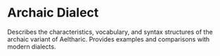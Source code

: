 # Archaic Dialect

Describes the characteristics, vocabulary, and syntax structures of the archaic variant of Aeltharic. Provides examples and comparisons with modern dialects.